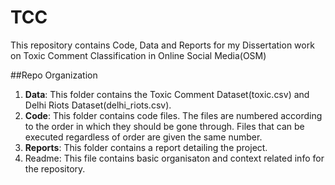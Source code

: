 # TCC
This repository contains Code, Data and Reports for my Dissertation work on Toxic Comment Classification in Online Social Media(OSM)

##Repo Organization
1. **Data**: This folder contains the Toxic Comment Dataset(toxic.csv) and Delhi Riots Dataset(delhi_riots.csv).
2. **Code**: This folder contains code files. The files are numbered according to the order in which they should be gone through. Files that can be executed regardless of order are given the same number.
3. **Reports**: This folder contains a report detailing the project.
4. Readme: This file contains basic organisaton and context related info for the repository.
